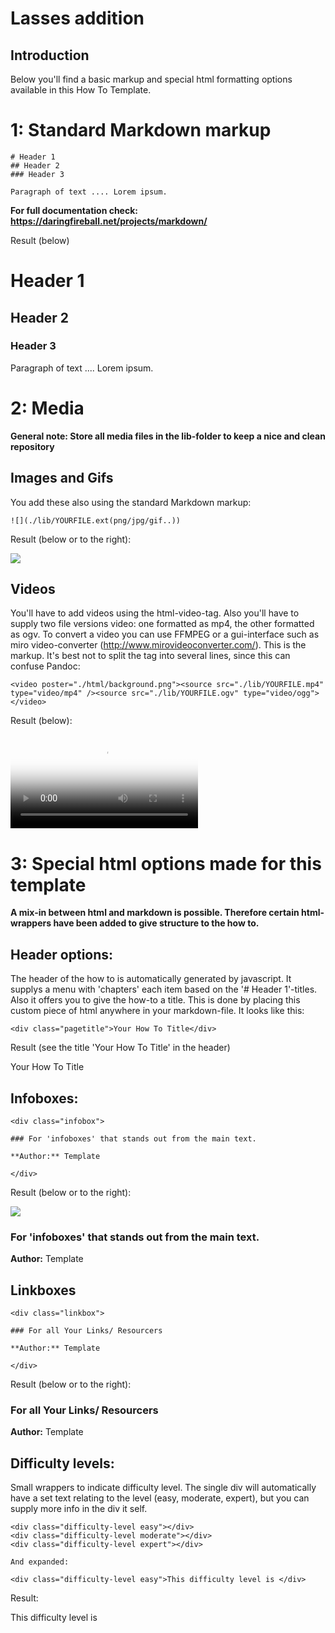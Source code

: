 # Lasses addition

## Introduction

Below you'll find a basic markup and special html formatting options available in this How To Template.

# 1: Standard Markdown markup

	# Header 1
	## Header 2
	### Header 3

	Paragraph of text .... Lorem ipsum.

**For full documentation check: <a href="">https://daringfireball.net/projects/markdown/</a>**

Result (below)

# Header 1
## Header 2
### Header 3

Paragraph of text .... Lorem ipsum.


# 2: Media 

**General note: Store all media files in the lib-folder to keep a nice and clean repository**

## Images and Gifs
You add these also using the standard Markdown markup:

	![](./lib/YOURFILE.ext(png/jpg/gif..))

Result (below or to the right):

![](./lib/placeholder.png)

## Videos
You'll have to add videos using the html-video-tag. Also you'll have to supply two file versions video: one formatted as mp4, the other formatted as ogv. To convert a video you can use FFMPEG or a gui-interface such as miro video-converter (http://www.mirovideoconverter.com/). This is the markup. It's best not to split the tag into several lines, since this can confuse Pandoc:

	<video poster="./html/background.png"><source src="./lib/YOURFILE.mp4" type="video/mp4" /><source src="./lib/YOURFILE.ogv" type="video/ogg"></video>
	
Result (below):

<video poster="./html/background.png"><source src="./lib/placeholder.mp4" type="video/mp4" /><source src="./lib/placeholder.ogv" type="video/ogg"></video>



# 3: Special html options made for this template

**A mix-in between html and markdown is possible. Therefore certain html-wrappers have been added to give structure to the how to.**

## Header options:

The header of the how to is automatically generated by javascript. It supplys a menu with 'chapters' each item based on the '# Header 1'-titles.  Also it offers you to give the how-to a title. This is done by placing this custom piece of html anywhere in your markdown-file. It looks like this:

	<div class="pagetitle">Your How To Title</div>

Result (see the title 'Your How To Title' in the header)

<div class="pagetitle">Your How To Title</div>


## Infoboxes:

	<div class="infobox">

	### For 'infoboxes' that stands out from the main text.

	**Author:** Template

	</div>

Result (below or to the right):

![](./lib/placeholder.png)


<div class="infobox">

### For 'infoboxes' that stands out from the main text.

**Author:** Template

</div>

## Linkboxes

	<div class="linkbox">

	### For all Your Links/ Resourcers

	**Author:** Template

	</div>

Result (below or to the right):

<div class="linkbox">

### For all Your Links/ Resourcers

**Author:** Template

</div>

## Difficulty levels:

Small wrappers to indicate difficulty level. The single div will automatically have a set text relating to the level (easy, moderate, expert), but you can supply more info in the div it self.

	<div class="difficulty-level easy"></div>
	<div class="difficulty-level moderate"></div>
	<div class="difficulty-level expert"></div>

	And expanded:

	<div class="difficulty-level easy">This difficulty level is </div>

Result:

<div class="difficulty-level easy"></div>
<div class="difficulty-level moderate"></div>
<div class="difficulty-level expert"></div>

<div class="difficulty-level easy">This difficulty level is </div>
	

